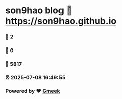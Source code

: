 # son9hao blog :link: https://son9hao.github.io 
### :page_facing_up: [2](https://son9hao.github.io/tag.html) 
### :speech_balloon: 0 
### :hibiscus: 5817 
### :alarm_clock: 2025-07-08 16:49:55 
### Powered by :heart: [Gmeek](https://github.com/Meekdai/Gmeek)
